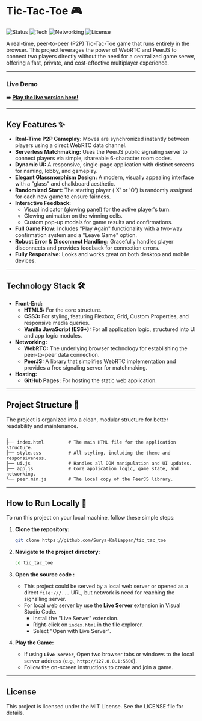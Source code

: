 #  Tic-Tac-Toe 🎮

![Status](https://img.shields.io/badge/status-complete-brightgreen)
![Tech](https://img.shields.io/badge/tech-HTML%20%7C%20CSS%20%7C%20JS-blue)
![Networking](https://img.shields.io/badge/networking-PeerJS%20%7C%20WebRTC-orange)
![License](https://img.shields.io/badge/license-MIT-lightgrey)

A real-time, peer-to-peer (P2P) Tic-Tac-Toe game that runs entirely in the browser. This project leverages the power of WebRTC and PeerJS to connect two players directly without the need for a centralized game server, offering a fast, private, and cost-effective multiplayer experience.

---

### **Live Demo**

**➡️ [Play the live version here!](https://surya-kaliappan.github.io/tic_tac_toe/)**

---

## **Key Features ✨**

-   **Real-Time P2P Gameplay:** Moves are synchronized instantly between players using a direct WebRTC data channel.
-   **Serverless Matchmaking:** Uses the PeerJS public signaling server to connect players via simple, shareable 6-character room codes.
-   **Dynamic UI:** A responsive, single-page application with distinct screens for naming, lobby, and gameplay.
-   **Elegant Glassmorphism Design:** A modern, visually appealing interface with a "glass" and chalkboard aesthetic.
-   **Randomized Start:** The starting player ('X' or 'O') is randomly assigned for each new game to ensure fairness.
-   **Interactive Feedback:**
    -   Visual indicator (glowing panel) for the active player's turn.
    -   Glowing animation on the winning cells.
    -   Custom pop-up modals for game results and confirmations.
-   **Full Game Flow:** Includes "Play Again" functionality with a two-way confirmation system and a "Leave Game" option.
-   **Robust Error & Disconnect Handling:** Gracefully handles player disconnects and provides feedback for connection errors.
-   **Fully Responsive:** Looks and works great on both desktop and mobile devices.

---

## **Technology Stack 🛠️**

-   **Front-End:**
    -   **HTML5:** For the core structure.
    -   **CSS3:** For styling, featuring Flexbox, Grid, Custom Properties, and responsive media queries.
    -   **Vanilla JavaScript (ES6+):** For all application logic, structured into UI and app logic modules.
-   **Networking:**
    -   **WebRTC:** The underlying browser technology for establishing the peer-to-peer data connection.
    -   **PeerJS:** A library that simplifies WebRTC implementation and provides a free signaling server for matchmaking.
-   **Hosting:**
    -   **GitHub Pages:** For hosting the static web application.

---

## **Project Structure 📁**

The project is organized into a clean, modular structure for better readability and maintenance.
```
.
├── index.html         # The main HTML file for the application structure.
├── style.css          # All styling, including the theme and responsiveness.
├── ui.js              # Handles all DOM manipulation and UI updates.
├── app.js             # Core application logic, game state, and networking.
└── peer.min.js        # The local copy of the PeerJS library.
```

---

## **How to Run Locally 🚀**

To run this project on your local machine, follow these simple steps:

1.  **Clone the repository:**
    ```bash
    git clone https://github.com/Surya-Kaliappan/tic_tac_toe
    ```

2.  **Navigate to the project directory:**
    ```bash
    cd tic_tac_toe
    ```

3.  **Open the source code :**
    - This project could be served by a local web server or opened as a direct `file:///...` URL, but network is need for reaching the signalling server. 
    - For local web server by use the **Live Server** extension in Visual Studio Code.
      -   Install the "Live Server" extension.
      -   Right-click on `index.html` in the file explorer.
      -   Select "Open with Live Server".

4.  **Play the Game:**
    -   If using **`Live Server`**, Open two browser tabs or windows to the local server address (e.g., `http://127.0.0.1:5500`).
    -   Follow the on-screen instructions to create and join a game.

---

## **License**

This project is licensed under the MIT License. See the LICENSE file for details.
